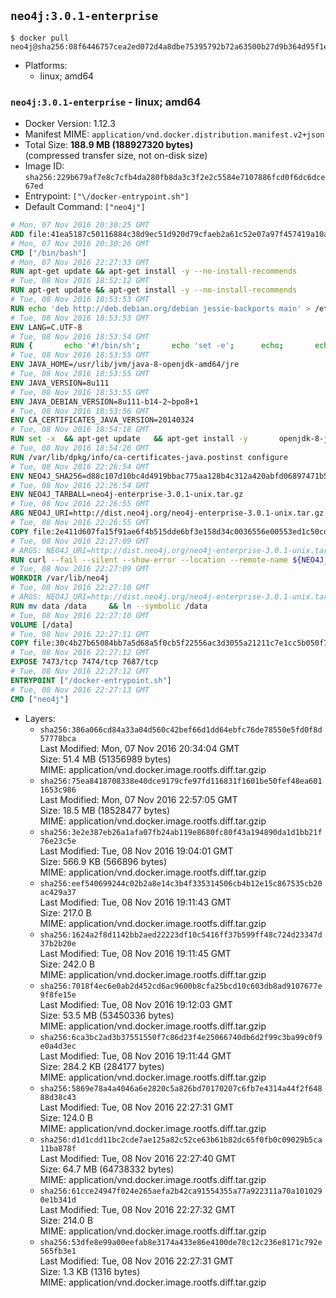 ## `neo4j:3.0.1-enterprise`

```console
$ docker pull neo4j@sha256:08f6446757cea2ed072d4a8dbe75395792b72a63500b27d9b364d95f1eaed63a
```

-	Platforms:
	-	linux; amd64

### `neo4j:3.0.1-enterprise` - linux; amd64

-	Docker Version: 1.12.3
-	Manifest MIME: `application/vnd.docker.distribution.manifest.v2+json`
-	Total Size: **188.9 MB (188927320 bytes)**  
	(compressed transfer size, not on-disk size)
-	Image ID: `sha256:229b679af7e8c7cfb4da280fb8da3c3f2e2c5584e7107886fcd0f6dc6dce67ed`
-	Entrypoint: `["\/docker-entrypoint.sh"]`
-	Default Command: `["neo4j"]`

```dockerfile
# Mon, 07 Nov 2016 20:30:25 GMT
ADD file:41ea5187c50116884c38d9ec51d920d79cfaeb2a61c52e07a97f457419a10a4f in / 
# Mon, 07 Nov 2016 20:30:26 GMT
CMD ["/bin/bash"]
# Mon, 07 Nov 2016 22:27:33 GMT
RUN apt-get update && apt-get install -y --no-install-recommends 		ca-certificates 		curl 		wget 	&& rm -rf /var/lib/apt/lists/*
# Tue, 08 Nov 2016 18:52:12 GMT
RUN apt-get update && apt-get install -y --no-install-recommends 		bzip2 		unzip 		xz-utils 	&& rm -rf /var/lib/apt/lists/*
# Tue, 08 Nov 2016 18:53:53 GMT
RUN echo 'deb http://deb.debian.org/debian jessie-backports main' > /etc/apt/sources.list.d/jessie-backports.list
# Tue, 08 Nov 2016 18:53:53 GMT
ENV LANG=C.UTF-8
# Tue, 08 Nov 2016 18:53:54 GMT
RUN { 		echo '#!/bin/sh'; 		echo 'set -e'; 		echo; 		echo 'dirname "$(dirname "$(readlink -f "$(which javac || which java)")")"'; 	} > /usr/local/bin/docker-java-home 	&& chmod +x /usr/local/bin/docker-java-home
# Tue, 08 Nov 2016 18:53:55 GMT
ENV JAVA_HOME=/usr/lib/jvm/java-8-openjdk-amd64/jre
# Tue, 08 Nov 2016 18:53:55 GMT
ENV JAVA_VERSION=8u111
# Tue, 08 Nov 2016 18:53:55 GMT
ENV JAVA_DEBIAN_VERSION=8u111-b14-2~bpo8+1
# Tue, 08 Nov 2016 18:53:56 GMT
ENV CA_CERTIFICATES_JAVA_VERSION=20140324
# Tue, 08 Nov 2016 18:54:18 GMT
RUN set -x 	&& apt-get update 	&& apt-get install -y 		openjdk-8-jre-headless="$JAVA_DEBIAN_VERSION" 		ca-certificates-java="$CA_CERTIFICATES_JAVA_VERSION" 	&& rm -rf /var/lib/apt/lists/* 	&& [ "$JAVA_HOME" = "$(docker-java-home)" ]
# Tue, 08 Nov 2016 18:54:26 GMT
RUN /var/lib/dpkg/info/ca-certificates-java.postinst configure
# Tue, 08 Nov 2016 22:26:54 GMT
ENV NEO4J_SHA256=d88c107d10bc4d4919bbac775aa128b4c312a420abfd06897471b5fa96864b11
# Tue, 08 Nov 2016 22:26:54 GMT
ENV NEO4J_TARBALL=neo4j-enterprise-3.0.1-unix.tar.gz
# Tue, 08 Nov 2016 22:26:55 GMT
ARG NEO4J_URI=http://dist.neo4j.org/neo4j-enterprise-3.0.1-unix.tar.gz
# Tue, 08 Nov 2016 22:26:55 GMT
COPY file:2e411d607fa15f91ae6f4b515dde6bf3e158d34c0036556e00553ed1c50cd63d in /tmp/ 
# Tue, 08 Nov 2016 22:27:09 GMT
# ARGS: NEO4J_URI=http://dist.neo4j.org/neo4j-enterprise-3.0.1-unix.tar.gz
RUN curl --fail --silent --show-error --location --remote-name ${NEO4J_URI}     && echo "${NEO4J_SHA256} ${NEO4J_TARBALL}" | sha256sum --check --quiet -     && tar --extract --file ${NEO4J_TARBALL} --directory /var/lib     && mv /var/lib/neo4j-* /var/lib/neo4j     && rm ${NEO4J_TARBALL}
# Tue, 08 Nov 2016 22:27:09 GMT
WORKDIR /var/lib/neo4j
# Tue, 08 Nov 2016 22:27:10 GMT
# ARGS: NEO4J_URI=http://dist.neo4j.org/neo4j-enterprise-3.0.1-unix.tar.gz
RUN mv data /data     && ln --symbolic /data
# Tue, 08 Nov 2016 22:27:10 GMT
VOLUME [/data]
# Tue, 08 Nov 2016 22:27:11 GMT
COPY file:30c4b27b65084bb7a5d68a5f0cb5f22556ac3d3055a21211c7e1cc5b050f77f4 in /docker-entrypoint.sh 
# Tue, 08 Nov 2016 22:27:12 GMT
EXPOSE 7473/tcp 7474/tcp 7687/tcp
# Tue, 08 Nov 2016 22:27:12 GMT
ENTRYPOINT ["/docker-entrypoint.sh"]
# Tue, 08 Nov 2016 22:27:13 GMT
CMD ["neo4j"]
```

-	Layers:
	-	`sha256:386a066cd84a33a04d560c42bef66d1dd64ebfc76de78550e5fd0f8d57778bca`  
		Last Modified: Mon, 07 Nov 2016 20:34:04 GMT  
		Size: 51.4 MB (51356989 bytes)  
		MIME: application/vnd.docker.image.rootfs.diff.tar.gzip
	-	`sha256:75ea8418708338e40dce9179cfe97fd116831f1601be50fef48ea6011653c986`  
		Last Modified: Mon, 07 Nov 2016 22:57:05 GMT  
		Size: 18.5 MB (18528477 bytes)  
		MIME: application/vnd.docker.image.rootfs.diff.tar.gzip
	-	`sha256:3e2e387eb26a1afa07fb24ab119e8680fc80f43a194890da1d1bb21f76e23c5e`  
		Last Modified: Tue, 08 Nov 2016 19:04:01 GMT  
		Size: 566.9 KB (566896 bytes)  
		MIME: application/vnd.docker.image.rootfs.diff.tar.gzip
	-	`sha256:eef540699244c02b2a8e14c3b4f335314506cb4b12e15c867535cb20ac429a37`  
		Last Modified: Tue, 08 Nov 2016 19:11:43 GMT  
		Size: 217.0 B  
		MIME: application/vnd.docker.image.rootfs.diff.tar.gzip
	-	`sha256:1624a2f8d1142bb2aed22223df10c5416ff37b599ff48c724d23347d37b2b20e`  
		Last Modified: Tue, 08 Nov 2016 19:11:45 GMT  
		Size: 242.0 B  
		MIME: application/vnd.docker.image.rootfs.diff.tar.gzip
	-	`sha256:7018f4ec6e0ab2d452cd6ac9600b8cfa25bcd10c603db8ad9107677e9f8fe15e`  
		Last Modified: Tue, 08 Nov 2016 19:12:03 GMT  
		Size: 53.5 MB (53450336 bytes)  
		MIME: application/vnd.docker.image.rootfs.diff.tar.gzip
	-	`sha256:6ca3bc2ad3b37551550f7c86d23f4e25066740db6d2f99c3ba99c0f9e0a4d3ec`  
		Last Modified: Tue, 08 Nov 2016 19:11:44 GMT  
		Size: 284.2 KB (284177 bytes)  
		MIME: application/vnd.docker.image.rootfs.diff.tar.gzip
	-	`sha256:5869e78a4a4046a6e2820c5a826bd70170207c6fb7e4314a44f2f64888d38c43`  
		Last Modified: Tue, 08 Nov 2016 22:27:31 GMT  
		Size: 124.0 B  
		MIME: application/vnd.docker.image.rootfs.diff.tar.gzip
	-	`sha256:d1d1cdd11bc2cde7ae125a82c52ce63b61b82dc65f0fb0c09029b5ca11ba878f`  
		Last Modified: Tue, 08 Nov 2016 22:27:40 GMT  
		Size: 64.7 MB (64738332 bytes)  
		MIME: application/vnd.docker.image.rootfs.diff.tar.gzip
	-	`sha256:61cce24947f024e265aefa2b42ca91554355a77a922311a70a1010290e1b341d`  
		Last Modified: Tue, 08 Nov 2016 22:27:32 GMT  
		Size: 214.0 B  
		MIME: application/vnd.docker.image.rootfs.diff.tar.gzip
	-	`sha256:53dfe8e99a00eefab8e3174a433e86e4100de78c12c236e8171c792e565fb3e1`  
		Last Modified: Tue, 08 Nov 2016 22:27:31 GMT  
		Size: 1.3 KB (1316 bytes)  
		MIME: application/vnd.docker.image.rootfs.diff.tar.gzip
